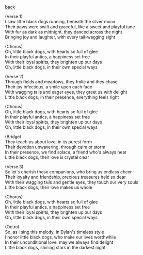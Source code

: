 [back](../../)  

(Verse 1)  
I saw little black dogs running, beneath the silver moon  
Their paws were swift and graceful, like a sweet and playful tune  
With fur as dark as midnight, they danced across the night  
Bringing joy and laughter, with every tail-wagging sight  
  
(Chorus)  
Oh, little black dogs, with hearts so full of glee  
In their playful antics, a happiness set free  
With their loyal spirits, they brighten up our days  
Oh, little black dogs, in their own special ways  
  
(Verse 2)  
Through fields and meadows, they frolic and they chase  
Their joy infectious, a smile upon each face  
With wagging tails and eager eyes, they greet us with delight  
Little black dogs, in their presence, everything feels right  
  
(Chorus)  
Oh, little black dogs, with hearts so full of glee  
In their playful antics, a happiness set free  
With their loyal spirits, they brighten up our days  
Oh, little black dogs, in their own special ways  
  
(Bridge)  
They teach us about love, in its purest form  
Their devotion unwavering, through calm or storm  
In their presence, we find solace, a friend who's always near  
Little black dogs, their love is crystal clear  
  
(Verse 3)  
So let's cherish these companions, who bring us endless cheer  
Their loyalty and friendship, precious treasures held so dear  
With their wagging tails and gentle eyes, they touch our very souls  
Little black dogs, their love makes us whole  
  
(Chorus)  
Oh, little black dogs, with hearts so full of glee  
In their playful antics, a happiness set free  
With their loyal spirits, they brighten up our days  
Oh, little black dogs, in their own special ways  
  
(Outro)  
So, as I sing this melody, in Dylan's timeless style  
I honor little black dogs, who make our lives worthwhile  
In their unconditional love, may we always find delight  
Little black dogs, shining stars in the darkest night  
